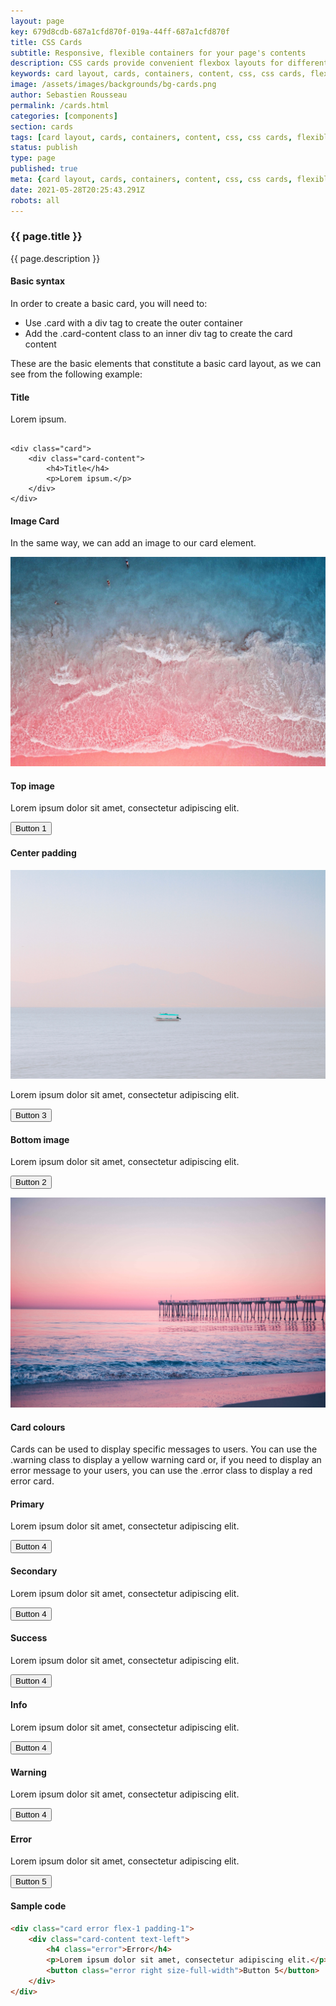 ```yaml
---
layout: page
key: 679d8cdb-687a1cfd870f-019a-44ff-687a1cfd870f
title: CSS Cards
subtitle: Responsive, flexible containers for your page's contents
description: CSS cards provide convenient flexbox layouts for different types of content like title, images etc.
keywords: card layout, cards, containers, content, css, css cards, flexible, flexbox layout, framework, front-end, front end, grid system, light weight, mobile-first, modern, responsive, skeletonic, skeletonic.css
image: /assets/images/backgrounds/bg-cards.png
author: Sebastien Rousseau
permalink: /cards.html
categories: [components]
section: cards
tags: [card layout, cards, containers, content, css, css cards, flexible, flexbox layout, framework, front-end, front end, grid system, light weight, mobile-first, modern, responsive, skeletonic, skeletonic.css]
status: publish
type: page
published: true
meta: {card layout, cards, containers, content, css, css cards, flexible, flexbox layout, framework, front-end, front end, grid system, light weight, mobile-first, modern, responsive, skeletonic, skeletonic.css}
date: 2021-05-28T20:25:43.291Z
robots: all
---
```


<!-- Cards -->
<section class="grid-flex text-left">
    <div class="flex-12" markdown="1">

### {{ page.title }}
{{ page.description }}

#### Basic syntax

In order to create a basic card, you will need to:

<ul class="disc">
    <li>Use .card with a div tag to create the outer container</li>
    <li>Add the .card-content class to an inner div tag to create the card content</li>
</ul>

These are the basic elements that constitute a basic card layout, as we can see from the following example:

<div class=" flex-12">
    <div class="card">
        <div class="card-content">
<h4>Title</h4> 
<p>Lorem ipsum.</p>
        </div>
    </div>
</div>
<div class="flex-12">
<pre><code class="size-full-width">
&lt;div class=&quot;card&quot;&gt;&#10;    &lt;div class=&quot;card-content&quot;&gt;&#10;        &lt;h4&gt;Title&lt;/h4&gt;&#10;        &lt;p&gt;Lorem ipsum.&lt;/p&gt;&#10;    &lt;/div&gt;&#10;&lt;/div&gt;
</code></pre>
</div>

#### Image Card

In the same way, we can add an image to our card element.

<section class="cards flex-12">
    <div class="card flex-4">
        <picture>
<img src="./assets/images/backgrounds/patrick-tomasso-472279.jpg"
    alt="Photo by Patrick Tomasso on Unsplash" class="rdt">
        </picture>
        <div class="card-content text-left">
<h4>Top image</h4>
<p>Lorem ipsum dolor sit amet, consectetur adipiscing elit.</p>
<p><button class="info right size-full-width">Button 1</button></p>
        </div>
    </div>
    <div class="card flex-4">
        <div class="card-content text-left">
<h4>Center padding</h4>
<picture>
    <img src="./assets/images/backgrounds/fernando-reyes-241702.jpg"
         alt="Photo by Fernando Reyes on Unsplash"
         class="img-responsive rd" />
</picture>
<p>Lorem ipsum dolor sit amet, consectetur adipiscing elit.</p>
<p><button class="info right size-full-width">Button 3</button></p>
        </div>
    </div>
    <div class="card flex-4">
        <div class="card-content text-left">
<h4>Bottom image</h4>
<p>Lorem ipsum dolor sit amet, consectetur adipiscing elit.</p>
<p><button class="info right size-full-width">Button 2</button></p>
        </div>
        <picture>
<img src="./assets/images/backgrounds/marion-michele-457471.jpg"
    alt="Photo by Marion Michele on Unsplash" class="rdb">
        </picture>        
    </div>
</section>

#### Card colours

Cards can be used to display specific messages to users. You can use the .warning class to display a yellow warning card or, if you need to display an error message to your users, you can use the .error class to display a red error card.

<section class="cards flex-12 grid-flex">
<div class="card primary flex-2 padding-1">
    <div class="card-content text-left">
        <h4>Primary</h4>
        <p>Lorem ipsum dolor sit amet, consectetur adipiscing elit.</p>
        <p><button class="primary right size-full-width">Button 4</button></p>
    </div>
</div>
<div class="card secondary flex-2 padding-1">
    <div class="card-content text-left">
        <h4>Secondary</h4>
        <p>Lorem ipsum dolor sit amet, consectetur adipiscing elit.</p>
        <button class="secondary right size-full-width">Button 4</button>
    </div>
</div>
<div class="card success flex-2 padding-1">
    <div class="card-content text-left">
        <h4>Success</h4>
        <p>Lorem ipsum dolor sit amet, consectetur adipiscing elit.</p>
        <button class="success right size-full-width">Button 4</button>
    </div>
</div>
<div class="card info flex-2 padding-1">
    <div class="card-content text-left">
        <h4>Info</h4>
        <p>Lorem ipsum dolor sit amet, consectetur adipiscing elit.</p>
        <button class="info right size-full-width">Button 4</button>
    </div>
</div>
<div class="card warning flex-2 padding-1">
    <div class="card-content text-left">
        <h4>Warning</h4>
        <p>Lorem ipsum dolor sit amet, consectetur adipiscing elit.</p>
        <button class="warning right size-full-width">Button 4</button>
    </div>
</div>
<div class="card error flex-2 padding-1">
    <div class="card-content text-left">
        <h4>Error </h4>
        <p>Lorem ipsum dolor sit amet, consectetur adipiscing elit.</p>
        <button class="error right size-full-width">Button 5</button>
    </div>
</div>
</section>

#### Sample code

```html
<div class="card error flex-1 padding-1">
    <div class="card-content text-left">
        <h4 class="error">Error</h4>
        <p>Lorem ipsum dolor sit amet, consectetur adipiscing elit.</p>
        <button class="error right size-full-width">Button 5</button>
    </div>
</div>
```

<!-- End Cards -->